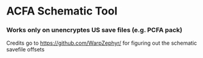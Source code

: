 # ACFA Schematic Tool

### Works only on unencryptes US save files (e.g. PCFA pack)

Credits go to https://github.com/WarpZephyr/ for figuring out the schematic savefile offsets 